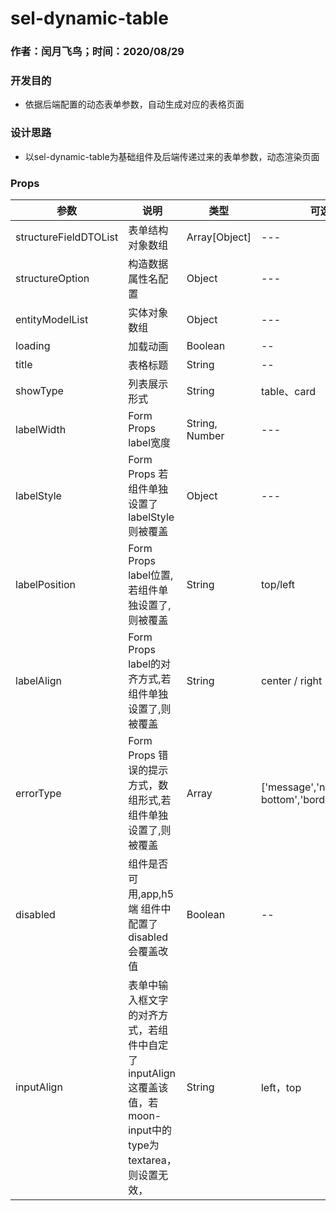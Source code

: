 #  sel-dynamic-table
### 作者：闰月飞鸟；时间：2020/08/29
### 开发目的
- 依据后端配置的动态表单参数，自动生成对应的表格页面

### 设计思路
-  以sel-dynamic-table为基础组件及后端传递过来的表单参数，动态渲染页面

### Props 
参数 |说明|类型|可选值|默认值
---|---|---|---|---
 structureFieldDTOList|表单结构对象数组|Array[Object]|---|必传，格式见下
 structureOption|构造数据属性名配置|Object|---|见下
 entityModelList|实体对象数组|Object|---| --
loading|加载动画|Boolean|--|false
title|表格标题|String|--|""
showType|列表展示形式|String|table、card|"table"
 labelWidth|Form Props label宽度|String, Number|---|40%
 labelStyle|Form Props 若组件单独设置了labelStyle则被覆盖|Object|---|{}
 labelPosition|Form Props label位置,若组件单独设置了,则被覆盖|String|top/left| left
 labelAlign|Form Props label的对齐方式,若组件单独设置了,则被覆盖|String |center / right|left
 errorType|Form Props 错误的提示方式，数组形式,若组件单独设置了,则被覆盖|Array|['message','none','border-bottom','border','toast']|['message']
 disabled|组件是否可用,app,h5端 组件中配置了disabled会覆盖改值|Boolean|--|false
 inputAlign|表单中输入框文字的对齐方式，若组件中自定了inputAlign这覆盖该值，若moon-input中的type为textarea，则设置无效，|String|left，top|left